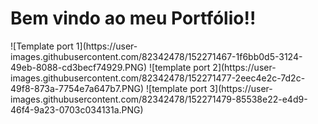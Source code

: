 <h1>Bem vindo ao meu Portfólio!! </h1>
![Template port 1](https://user-images.githubusercontent.com/82342478/152271467-1f6bb0d5-3124-49eb-8088-cd3becf74929.PNG)
![template port 2](https://user-images.githubusercontent.com/82342478/152271477-2eec4e2c-7d2c-49f8-873a-7754e7a647b7.PNG)
![template port 3](https://user-images.githubusercontent.com/82342478/152271479-85538e22-e4d9-46f4-9a23-0703c034131a.PNG)

